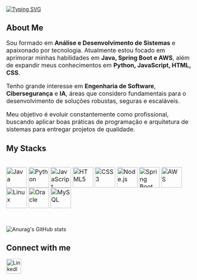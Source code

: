 <a href="https://git.io/typing-svg"><img src="https://readme-typing-svg.demolab.com?font=Fira+Code&size=16&pause=1000&width=435&lines=Hello%2C+Word!+My+name+is+Guilherme+Guimar%C3%A3es" alt="Typing SVG" /></a>

<h2>About Me</h2>

<p style="font-size:16px;">
Sou formado em <strong>Análise e Desenvolvimento de Sistemas</strong> e apaixonado por tecnologia.  
Atualmente estou focado em aprimorar minhas habilidades em <strong>Java, Spring Boot e AWS</strong>, além de expandir meus conhecimentos em <strong>Python, JavaScript, HTML, CSS</strong>.  
</p>

<p style="font-size:16px;">
Tenho grande interesse em <strong>Engenharia de Software</strong>, <strong>Cibersegurança</strong> e <strong>IA</strong>, áreas que considero fundamentais para o desenvolvimento de soluções robustas, seguras e escaláveis.  
</p>

<p style="font-size:16px;">
Meu objetivo é evoluir constantemente como profissional, buscando aplicar boas práticas de programação e arquitetura de sistemas para entregar projetos de qualidade.  
</p>

<h2>My Stacks</h2>
<div style="display: inline_block; font-size:16px;"><br>
  <img align="center" alt="Java" height="55" src="https://cdn.jsdelivr.net/gh/devicons/devicon/icons/java/java-original-wordmark.svg">
  <img align="center" alt="Python" height="55" src="https://cdn.jsdelivr.net/gh/devicons/devicon/icons/python/python-original-wordmark.svg">
  <img align="center" alt="JavaScript" height="55" src="https://cdn.jsdelivr.net/gh/devicons/devicon/icons/javascript/javascript-original.svg">
  <img align="center" alt="HTML5" height="55" src="https://cdn.jsdelivr.net/gh/devicons/devicon/icons/html5/html5-original-wordmark.svg">
  <img align="center" alt="CSS3" height="55" src="https://cdn.jsdelivr.net/gh/devicons/devicon/icons/css3/css3-original-wordmark.svg">
  <img align="center" alt="Node.js" height="55" src="https://cdn.jsdelivr.net/gh/devicons/devicon/icons/nodejs/nodejs-original-wordmark.svg">
  <img align="center" alt="Spring Boot" height="55" src="https://cdn.jsdelivr.net/gh/devicons/devicon/icons/spring/spring-original-wordmark.svg">
  <img align="center" alt="AWS" height="55" src="https://cdn.jsdelivr.net/gh/devicons/devicon/icons/amazonwebservices/amazonwebservices-original-wordmark.svg">
  <img align="center" alt="Linux" height="55" src="https://cdn.jsdelivr.net/gh/devicons/devicon/icons/linux/linux-original.svg">
  <img align="center" alt="Oracle" height="55" src="https://cdn.jsdelivr.net/gh/devicons/devicon/icons/oracle/oracle-original.svg">
  <img align="center" alt="MySQL" height="55" src="https://cdn.jsdelivr.net/gh/devicons/devicon/icons/mysql/mysql-original-wordmark.svg">
</div>

<br>
<br>

![Anurag's GitHub stats](https://github-readme-stats.vercel.app/api?username=Guimaraes-Guilherme&_icons=true&theme=holi)

<h2>Connect with me</h2>
<a href="https://www.linkedin.com/in/guilherme-guima-damasceno/" target="_blank">
  <img align="center" alt="LinkedIn" height="40" width="40" src="https://cdn.jsdelivr.net/gh/devicons/devicon/icons/linkedin/linkedin-original.svg">
</a>

